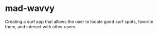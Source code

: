 # mad-wavvy
Creating a surf app that allows the user to locate good surf spots, favorite them, and interact with other users 
